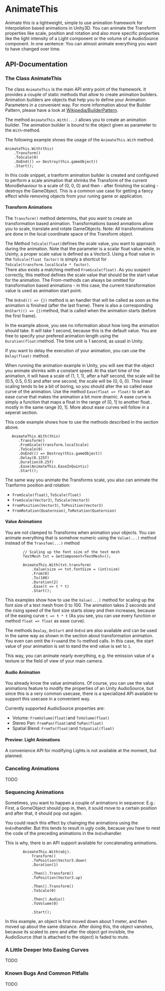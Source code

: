 AnimateThis
========

Animate this is a lightweight, simple to use animation framework for interpolation based animations in Unity3D. You can animate the Transform properties like scale, position and rotation and also more specific properties like the light intensity of a Light component or the volume of a AudioSource component. In one sentence: You can almost animate everything you want to have changed over time.

API-Documentation
----------------------

### The Class AnimateThis ###

The class `AnimateThis` is the main API entry point of the framework. It provides a couple of static methods that allow to create animation builders. Animation builders are objects that help you to define your Animation Parameters in a convenient way. For more information about the Builder Pattern, please have a look at [Wikipedia/BuilderPattern](https://en.wikipedia.org/wiki/Builder_pattern "Wikipedia - Builder Pattern").

The method `AnimateThis.With(...)` allows you to create an animation builder. The animation builder is bound to the object given as parameter to the `With`-method.

The following example shows the usage of the `AnimateThis.With` method.

```
AnimateThis.With(this)
    .Transform()
    .ToScale(0)
    .OnEnd(() => Destroy(this.gameObject))
    .Start();
```

In this code snippet, a tranform animation builder is created and configured to perform a scale animation that shrinks the Transform of the current MonoBehaviour to a scale of (0, 0, 0) and then - after finishing the scaling - destroys the GameObject. This is a common use case for getting a fancy effect while removing objects from your runing game or application.

#### Transform Animations ####

The `Transform()` method determins, that you want to create an transformation based animation. Transformations based anmations allow you to scale, translate and rotate GameObjects. Note: All transformations are done in the local coordinate space of the Transform object.

The Method `ToScale(float)`defines the scale value, you want to approach during the animation. Note that the parameter is a scalar float value while, in Usinty, a proper scale value is defined as a Vector3. Using a float value in the `ToScale(float factor)` is simply a shortcut for `ToScale(transform.localScale * factor)`.  
There also exists a matching method `FromScale(float)`. As you suspect correctly, this method defines the scale value that should be the start value for the animation. The From-methods can always be omitted for transformation based animations - in this case, the current transformation value is used as animation start point.

The `OnEnd(() => {})` method is an handler that will be called as soon as the animation is finished (after the last frame). There is also a corresponding `OnStart(() => {})`method, that is called when the animation starts (before the first frame).

In the example above, you see no information about how long the animation should take. It will take 1 second, because this is the default value. You are free to specify your prefered animation length using the `Duration(float)`method. The time unit is 1 second, as usual in Unity. 

If you want to delay the execution of your animation, you can use the `Delay(float)` method.

When running the animation example in Unity, you will see that the object you animate shrinks with a constant speed: At tha start time of the animation, it will have a scale of (1, 1, 1), after a half second, the scale will be (0.5, 0.5, 0.5) and after one second, the scale will be (0, 0, 0). This linear scaling tends to be a bit of boring, so you should alter the so called ease curve of the animation. Use the method `Ease(float => float)` to set an ease curve that makes the animation a bit more dnamic. A ease curve is simply a function that maps a float in the range of [0, 1] to another float.. mostly in the same range [0, 1]. More about ease curves will follow in a seperat section.

This code example shows how to use the methods described in the section above.

```
   AnimateThis.With(this)
      .Transform()
      .FromScale(transform.localScale)
      .ToScale(0)
      .OnEnd(() => Destroy(this.gameObject))
      .Delay(0.125f)
      .Duration(0.25f)
      .Ease(AnimateThis.EaseInQuintic)
      .Start();
```

The same way you animate the Transforms scale, you also can animate the Tranforms position and rotation:

* `FromScale(float)`, `ToScale(float)`
* `FromScale(Vector3)`, `ToScale(Vector3)`
* `FromPosition(Vector3)`, `ToPosition(Vector3)`
* `FromRotation(Quaternion)`, `ToRotation(Quaternion)`

#### Value Animations ####

You are not clamped to Transforms when animation your objects. You can animate everything that is somehow numeric using the `Value(...)` method instead of the `Transfom(...)` method

```
        // Scaling up the font size of the text mesh
        TextMesh txt = GetComponent<TextMesh>();

        AnimateThis.With(txt.transform)
            .Value(size => txt.fontSize = (int)size)
            .From(0)
            .To(100)
            .Duration(2)
            .Ease(t => t * t)
            .Start();
```

This examples show how to use the `Value(...)` method for scaling up the font size of a text mesh from 0 to 100. The animation takes 2 seconds and the rising speed of the font size starts slowy and then increases, because of the easing curve `t => t * t` (As you see, you can use every function or method `float => float` as ease curve).

The methods `Dealay`, `OnStart` and `OnEnd` are also available and can be used in the same way as shown in the section about transformation animation. You even can omit the `From`and the `To` method calls. In this case, the start value of your animation is set to `0`and the end value is set to `1`.

This way, you can animate nearly everything, e.g. the emission value of a texture or the field of view of your main camera.

#### Audio Animation ####

You already know the value animations. Of course, you can use the value animations feature to modify the properties of an Unity AudioSource, but since this is a very common usecase, there is a specialized API available to support this usecase in a convenient way.

Currently supported AudioSource properties are:

* Volume: `FromVolume(float)`and `ToVolume(float)`
* Stereo Pan: `FromPan(float)`and `ToPan(float)`
* Spatial Blend: `FromTo(float)`and `ToSpatial(float)`

#### Preview: Light Animations ####
A convenience API for modifying Lights is not available at the moment, but planned.

### Canceling Animations ###
TODO
### Sequencing Animations ###

Sometimes, you want to happen a couple of animations in sequence: E.g.: First, a GomeObject should pop in, then, it sould move to a certain position and after that, it should pop out again.

You could reach this effect by chainging the animations using the `OnEnd`handler. But this tends to result in ugly code, because you have to nest the code of the preceding animations in the `OnEnd`handler.

This is why, there is an API support available for concatenating animations.

```
        AnimateThis.With(obj).
            Transform()
            .ToPosition(Vector3.down)
            .Duration(1)
            
            .Then().Transform()
            .ToPosition(Vector3.up)
            
            .Then().Transform()
            .ToScale(0)
            
            .Then().Audio()
            .ToVolume(0)
            
            .Start();
```
In this example, an object is first moved down about 1 meter, and then moved up about the same distance. After doing this, the object vanishes, because its scaled to zero and after the object got invisible, the AudioSource (that is attached to the object) is faded to mute.

### A Little Deeper Into Easing Curves ###
TODO
### Known Bugs And Common Pitfalls ###
TODO